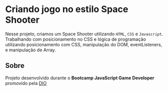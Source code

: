 # Criando jogo no estilo Space Shooter
Nesse projeto, criamos um Space Shooter utilizando `HTML`, `CSS` e `Javascript`. 
Trabalhando com posicionamento no CSS e lógica de programação utilizando posicionamento com CSS, manipulação do DOM, eventListeners, e manipulação de Array.

## Sobre
Projeto desenvolvido durante o **Bootcamp JavaScript Game Developer** promovido pela [DIO](https://web.digitalinnovation.one/home) 
